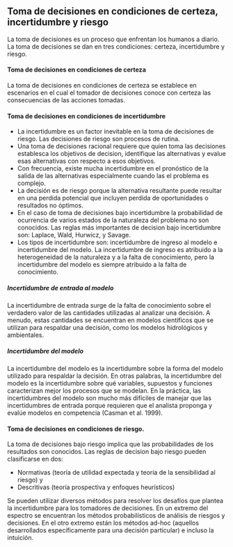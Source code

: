 ## Toma de decisiones en condiciones de certeza, incertidumbre y riesgo
La toma de decisiones es un proceso que enfrentan los humanos a diario. La toma de decisiones se dan en tres condiciones: certeza, incertidumbre y riesgo.

#### Toma de decisiones en condiciones de certeza
La toma de decisiones en condiciones de certeza se establece en escenarios en el cual el tomador de decisiones conoce con certeza las consecuencias de las acciones tomadas.

#### Toma de decisiones en condiciones de incertidumbre
- La incertidumbre es un factor inevitable en la toma de decisiones de riesgo. Las decisiones de riesgo son procesos de rutina.
- Una toma de decisiones racional requiere que quien toma las decisiones establesca los objetivos de decision, identifique las alternativas y evalue esas alternativas con respecto a esos objetivos.
- Con frecuencia, existe mucha incertidumbre en el pronóstico de la salida de las alternativas especialmente cuando las el problema es complejo.
- La decisión es de riesgo porque la alternativa resultante puede resultar en una perdida potencial que incluyen perdida de oportunidades o resultados no óptimos.
- En el caso de toma de decisiones bajo incertidumbre la probabilidad de ocurrencia de varios estados de la naturaleza del problema no son conocidos. Las reglas más importantes de decision bajo incertidumbre son: Laplace, Wald, Hurwicz, y Savage.
- Los tipos de incertidumbre son: incertidumbre de ingreso al modelo e incertidumbre del modelo. La incertidumbre de ingreso es atribuido a la heterogeneidad de la naturaleza y a la falta de conocimiento, pero la incertidumbre del modelo es siempre atribuido a la falta de conocimiento.

##### Incertidumbre de entrada al modelo
La incertidumbre de entrada surge de la falta de conocimiento sobre el verdadero valor de las cantidades utilizadas al analizar una decisión. A menudo, estas cantidades se encuentran en modelos científicos que se utilizan para respaldar una decisión, como los modelos hidrológicos y ambientales.

##### Incertidumbre del modelo
La incertidumbre del modelo es la incertidumbre sobre la forma del modelo utilizado para respaldar la decisión. En otras palabras, la incertidumbre del modelo es la incertidumbre sobre qué variables, supuestos y funciones caracterizan mejor los procesos que se modelan. En la práctica, las incertidumbres del modelo son mucho más difíciles de manejar que las incertidumbres de entrada porque requieren que el analista proponga y evalúe modelos en competencia (Casman et al. 1999).



#### Toma de decisiones en condiciones de riesgo.
La toma de decisiones bajo riesgo implica que las probabilidades de los resultados son conocidos.
Las reglas de decision bajo riesgo pueden clasificarse en dos: 
- Normativas (teoría de utilidad expectada y teoría de la sensibilidad al riesgo) y 
- Descritivas (teoría prospectiva y enfoques heurísticos)

Se pueden utilizar diversos métodos para resolver los desafíos que plantea la incertidumbre para los tomadores de decisiones. En un extremo del espectro se encuentran los métodos probabilísticos de análisis de riesgos y decisiones. En el otro extremo están los métodos ad-hoc (aquellos desarrollados específicamente para una decisión particular) e incluso la intuición.





